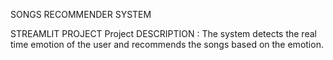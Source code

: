 SONGS RECOMMENDER SYSTEM

STREAMLIT PROJECT
Project DESCRIPTION : The system detects the real time emotion of the user and recommends the songs based on the emotion.


